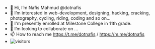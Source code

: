 - 👋 Hi, I’m Nafis Mahmud @dotnafis
- 👀 I’m interested in web-development, designing, hacking, cracking, photography, cycling, riding, coding and so on...
- 🌱 I'm presently enrolled at Milestone College in 11th grade.
- 💞️ I’m looking to collaborate on ...
- 📫 How to reach me https://t.me/dotnafis  / https://m.me/dotnafis
- ![visitors](https://visitor-badge.glitch.me/badge?page_id=dotnafis)



<!---
dotnafis/dotnafis is a ✨ special ✨ repository because its `README.md` (this file) appears on your GitHub profile.
You can click the Preview link to take a look at your changes.
--->
